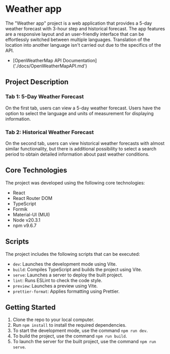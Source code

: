 # Weather app

The "Weather app" project is a web application that provides a 5-day weather forecast with 3-hour step and historical forecast. The app features are a responsive layout and an user-friendly interface that can be effortlessly switched between multiple languages. Translation of the location into another language isn't carried out due to the specifics of the API.

- [OpenWeatherMap API Documentation] ('./docs/OpenWeatherMapAPI.md')

## Project Description

### Tab 1: 5-Day Weather Forecast

On the first tab, users can view a 5-day weather forecast. Users have the option to select the language and units of measurement for displaying information.

### Tab 2: Historical Weather Forecast

On the second tab, users can view historical weather forecasts with almost similar functionality, but there is additional possibility to select a search period to obtain detailed information about past weather conditions.

## Core Technologies

The project was developed using the following core technologies:

- React
- React Router DOM
- TypeScript
- Formik
- Material-UI (MUI)
- Node v20.3.1
- npm v9.6.7

## Scripts

The project includes the following scripts that can be executed:

- `dev`: Launches the development mode using Vite.
- `build`: Compiles TypeScript and builds the project using Vite.
- `serve`: Launches a server to deploy the built project.
- `lint`: Runs ESLint to check the code style.
- `preview`: Launches a preview using Vite.
- `prettier-format`: Applies formatting using Prettier.

## Getting Started

1. Clone the repo to your local computer.
2. Run `npm install` to install the required dependencies.
3. To start the development mode, use the command `npm run dev`.
4. To build the project, use the command `npm run build`.
5. To launch the server for the built project, use the command `npm run serve`.
